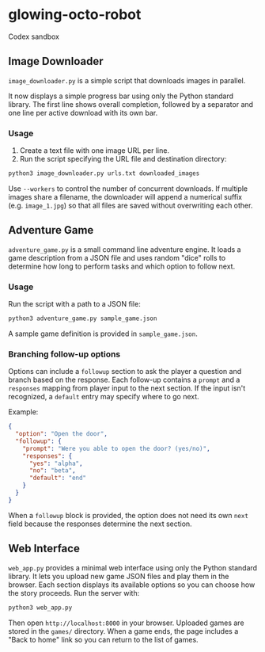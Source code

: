 # glowing-octo-robot
Codex sandbox

## Image Downloader

`image_downloader.py` is a simple script that downloads images in parallel.

It now displays a simple progress bar using only the Python standard library.
The first line shows overall completion, followed by a separator and one line
per active download with its own bar.

### Usage

1. Create a text file with one image URL per line.
2. Run the script specifying the URL file and destination directory:

```bash
python3 image_downloader.py urls.txt downloaded_images
```

Use `--workers` to control the number of concurrent downloads.
If multiple images share a filename, the downloader will append a numerical
suffix (e.g. `image_1.jpg`) so that all files are saved without overwriting
each other.

## Adventure Game

`adventure_game.py` is a small command line adventure engine.
It loads a game description from a JSON file and uses random "dice"
rolls to determine how long to perform tasks and which option to
follow next.

### Usage

Run the script with a path to a JSON file:

```bash
python3 adventure_game.py sample_game.json
```

A sample game definition is provided in `sample_game.json`.

### Branching follow-up options

Options can include a `followup` section to ask the player a question and
branch based on the response. Each follow-up contains a `prompt` and a
`responses` mapping from player input to the next section. If the input
isn't recognized, a `default` entry may specify where to go next.

Example:

```json
{
  "option": "Open the door",
  "followup": {
    "prompt": "Were you able to open the door? (yes/no)",
    "responses": {
      "yes": "alpha",
      "no": "beta",
      "default": "end"
    }
  }
}
```

When a `followup` block is provided, the option does not need its own
`next` field because the responses determine the next section.

## Web Interface

`web_app.py` provides a minimal web interface using only the Python standard library.
It lets you upload new game JSON files and play them in the browser.
Each section displays its available options so you can choose how the story proceeds.
Run the server with:

```bash
python3 web_app.py
```

Then open `http://localhost:8000` in your browser.  Uploaded games are
stored in the `games/` directory. When a game ends, the page includes a
"Back to home" link so you can return to the list of games.
